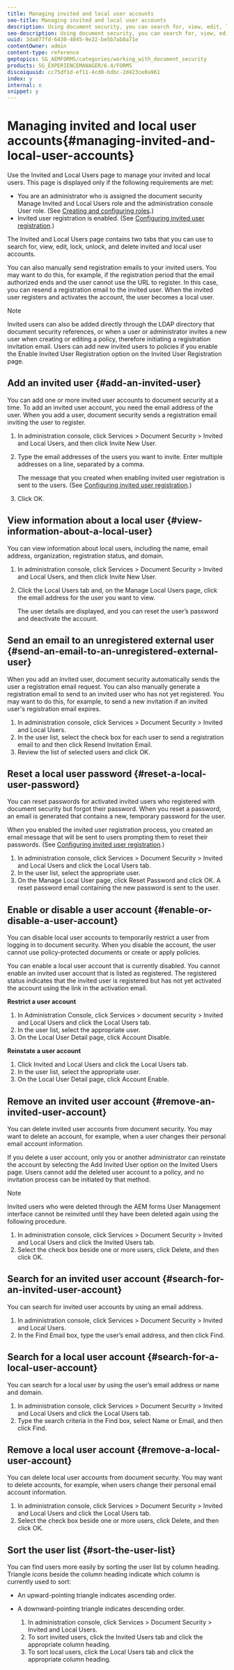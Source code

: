 ```yaml
---
title: Managing invited and local user accounts
seo-title: Managing invited and local user accounts
description: Using document security, you can search for, view, edit, lock, unlock, and delete invited and local user accounts.
seo-description: Using document security, you can search for, view, edit, lock, unlock, and delete invited and local user accounts.
uuid: 3da077fd-6430-4045-9e32-be5b7ab8a71e
contentOwner: admin
content-type: reference
geptopics: SG_AEMFORMS/categories/working_with_document_security
products: SG_EXPERIENCEMANAGER/6.4/FORMS
discoiquuid: cc75df1d-ef11-4cd0-bdbc-2d423ce0a961
index: y
internal: n
snippet: y
---
```


# Managing invited and local user accounts{#managing-invited-and-local-user-accounts}

Use the Invited and Local Users page to manage your invited and local users. This page is displayed only if the following requirements are met:

* You are an administrator who is assigned the document security Manage Invited and Local Users role and the administration console User role. (See [Creating and configuring roles](../../../forms/using/admin-help/creating-configuring-roles.md#creating-and-configuring-roles).)
* Invited user registration is enabled. (See [Configuring invited user registration](../../../forms/using/admin-help/configuring-client-server-options.md#configuring-invited-user-registration).)

The Invited and Local Users page contains two tabs that you can use to search for, view, edit, lock, unlock, and delete invited and local user accounts.

You can also manually send registration emails to your invited users. You may want to do this, for example, if the registration period that the email authorized ends and the user cannot use the URL to register. In this case, you can resend a registration email to the invited user. When the invited user registers and activates the account, the user becomes a local user.

>[!NOTE]
>
>Invited users can also be added directly through the LDAP directory that document security references, or when a user or administrator invites a new user when creating or editing a policy, therefore initiating a registration invitation email. Users can add new invited users to policies if you enable the Enable Invited User Registration option on the Invited User Registration page.

## Add an invited user {#add-an-invited-user}

You can add one or more invited user accounts to document security at a time. To add an invited user account, you need the email address of the user. When you add a user, document security sends a registration email inviting the user to register.

1. In administration console, click Services &gt; Document Security &gt; Invited and Local Users, and then click Invite New User.
1. Type the email addresses of the users you want to invite. Enter multiple addresses on a line, separated by a comma.

   The message that you created when enabling invited user registration is sent to the users. (See [Configuring invited user registration](../../../forms/using/admin-help/configuring-client-server-options.md#configuring-invited-user-registration).)

1. Click OK.

## View information about a local user {#view-information-about-a-local-user}

You can view information about local users, including the name, email address, organization, registration status, and domain.

1. In administration console, click Services &gt; Document Security &gt; Invited and Local Users, and then click Invite New User.
1. Click the Local Users tab and, on the Manage Local Users page, click the email address for the user you want to view.

   The user details are displayed, and you can reset the user’s password and deactivate the account.

## Send an email to an unregistered external user {#send-an-email-to-an-unregistered-external-user}

When you add an invited user, document security automatically sends the user a registration email request. You can also manually generate a registration email to send to an invited user who has not yet registered. You may want to do this, for example, to send a new invitation if an invited user's registration email expires.

1. In administration console, click Services &gt; Document Security &gt; Invited and Local Users.
1. In the user list, select the check box for each user to send a registration email to and then click Resend Invitation Email.
1. Review the list of selected users and click OK.

## Reset a local user password {#reset-a-local-user-password}

You can reset passwords for activated invited users who registered with document security but forgot their password. When you reset a password, an email is generated that contains a new, temporary password for the user.

When you enabled the invited user registration process, you created an email message that will be sent to users prompting them to reset their passwords. (See [Configuring invited user registration](../../../forms/using/admin-help/configuring-client-server-options.md#configuring-invited-user-registration).)

1. In administration console, click Services &gt; Document Security &gt; Invited and Local Users and click the Local Users tab.
1. In the user list, select the appropriate user.
1. On the Manage Local User page, click Reset Password and click OK. A reset password email containing the new password is sent to the user.

## Enable or disable a user account {#enable-or-disable-a-user-account}

You can disable local user accounts to temporarily restrict a user from logging in to document security. When you disable the account, the user cannot use policy-protected documents or create or apply policies.

You can enable a local user account that is currently disabled. You cannot enable an invited user account that is listed as registered. The registered status indicates that the invited user is registered but has not yet activated the account using the link in the activation email.

**Restrict a user account**

1. In Administration Console, click Services &gt; document security &gt; Invited and Local Users and click the Local Users tab.
1. In the user list, select the appropriate user.
1. On the Local User Detail page, click Account Disable.

**Reinstate a user account**

1. Click Invited and Local Users and click the Local Users tab.
1. In the user list, select the appropriate user.
1. On the Local User Detail page, click Account Enable.

## Remove an invited user account {#remove-an-invited-user-account}

You can delete invited user accounts from document security. You may want to delete an account, for example, when a user changes their personal email account information.

If you delete a user account, only you or another administrator can reinstate the account by selecting the Add Invited User option on the Invited Users page. Users cannot add the deleted user account to a policy, and no invitation process can be initiated by that method.

>[!NOTE]
>
>Invited users who were deleted through the AEM forms User Management interface cannot be reinvited until they have been deleted again using the following procedure.

1. In administration console, click Services &gt; Document Security &gt; Invited and Local Users and click the Invited Users tab.
1. Select the check box beside one or more users, click Delete, and then click OK.

## Search for an invited user account {#search-for-an-invited-user-account}

You can search for invited user accounts by using an email address.

1. In administration console, click Services &gt; Document Security &gt; Invited and Local Users.
1. In the Find Email box, type the user’s email address, and then click Find.

## Search for a local user account {#search-for-a-local-user-account}

You can search for a local user by using the user’s email address or name and domain.

1. In administration console, click Services &gt; Document Security &gt; Invited and Local Users and click the Local Users tab.
1. Type the search criteria in the Find box, select Name or Email, and then click Find.

## Remove a local user account {#remove-a-local-user-account}

You can delete local user accounts from document security. You may want to delete accounts, for example, when users change their personal email account information.

1. In administration console, click Services &gt; Document Security &gt; Invited and Local Users and click the Local Users tab.
1. Select the check box beside one or more users, click Delete, and then click OK.

## Sort the user list {#sort-the-user-list}

You can find users more easily by sorting the user list by column heading. Triangle icons beside the column heading indicate which column is currently used to sort:

* An upward-pointing triangle indicates ascending order.
* A downward-pointing triangle indicates descending order.

    1. In administration console, click Services &gt; Document Security &gt; Invited and Local Users.
    1. To sort invited users, click the Invited Users tab and click the appropriate column heading.
    1. To sort local users, click the Local Users tab and click the appropriate column heading.

